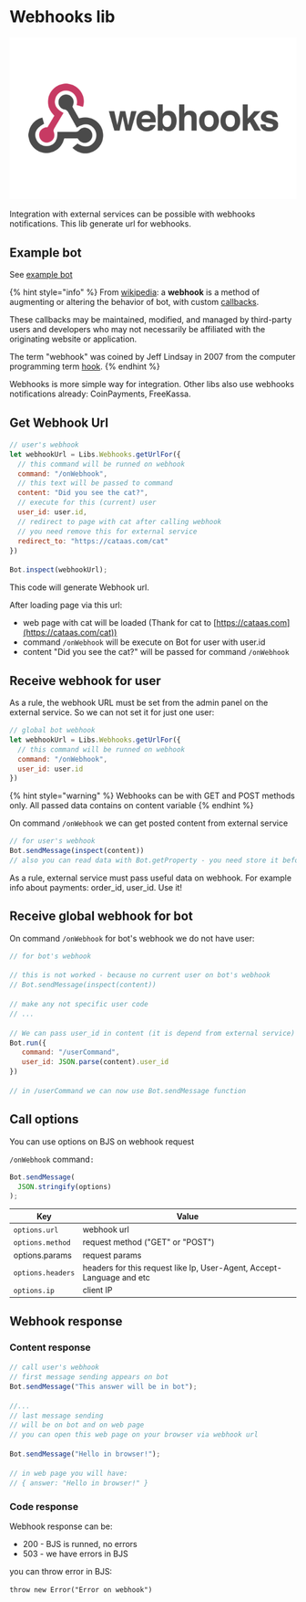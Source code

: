 # Webhooks lib

![](<../.gitbook/assets/image (105).png>)

Integration with external services can be possible with webhooks notifications. This lib generate url for webhooks.

## Example bot

See [example bot](https://t.me/BBWebhookBot)

{% hint style="info" %}
From [wikipedia](https://en.wikipedia.org/wiki/Webhook): a **webhook** is a method of augmenting or altering the behavior of bot, with custom [callbacks](https://en.wikipedia.org/wiki/Callback\_\(computer\_programming\)).

These callbacks may be maintained, modified, and managed by third-party users and developers who may not necessarily be affiliated with the originating website or application.

&#x20;The term "webhook" was coined by Jeff Lindsay in 2007 from the computer programming term [hook](https://en.wikipedia.org/wiki/Hooking).
{% endhint %}

Webhooks is more simple way for integration. Other libs also use webhooks notifications already: CoinPayments, FreeKassa.

## Get Webhook Url

```javascript
// user's webhook
let webhookUrl = Libs.Webhooks.getUrlFor({
  // this command will be runned on webhook
  command: "/onWebhook",
  // this text will be passed to command
  content: "Did you see the cat?",
  // execute for this (current) user
  user_id: user.id,
  // redirect to page with cat after calling webhook
  // you need remove this for external service
  redirect_to: "https://cataas.com/cat"
})

Bot.inspect(webhookUrl);
```

This code will generate Webhook url.&#x20;

After loading page via this url:

* web page with cat will be loaded (Thank for cat to [https://cataas.com](https://cataas.com/cat))
* command `/onWebhook` will be execute on Bot for user with user.id
* content "Did you see the cat?" will be passed for command `/onWebhook`

### &#x20;

## Receive webhook for user

As a rule, the webhook URL must be set from the admin panel on the external service. So we can not set it for just one user:&#x20;

```javascript
// global bot webhook
let webhookUrl = Libs.Webhooks.getUrlFor({
  // this command will be runned on webhook
  command: "/onWebhook",
  user_id: user.id
})
```

{% hint style="warning" %}
Webhooks can be with GET and POST methods only. All passed data contains on content variable
{% endhint %}

On command `/onWebhook` we can get posted content from external service

```javascript
// for user's webhook
Bot.sendMessage(inspect(content))
// also you can read data with Bot.getProperty - you need store it before
```

As a rule, external service must pass useful data on webhook. For example info about payments: order\_id, user\_id. Use it!



## Receive global webhook for bot

On command `/onWebhook` for bot's webhook we do not have user:

```javascript
// for bot's webhook

// this is not worked - because no current user on bot's webhook
// Bot.sendMessage(inspect(content))

// make any not specific user code
// ...

// We can pass user_id in content (it is depend from external service)
Bot.run({
   command: "/userCommand",
   user_id: JSON.parse(content).user_id
})

// in /userCommand we can now use Bot.sendMessage function

```

## Call options

You can use options on BJS on webhook request

`/onWebhook` command`:`

```javascript
Bot.sendMessage(
  JSON.stringify(options)
);
```

| Key               | Value                                                                  |
| ----------------- | ---------------------------------------------------------------------- |
| `options.url`     | webhook url                                                            |
| `options.method`  | request method ("GET" or "POST")                                       |
| options.params    | request params                                                         |
| `options.headers` | headers for this request like Ip,  User-Agent, Accept-Language and etc |
| `options.ip`      | client IP                                                              |



## Webhook response

### Content response

```javascript
// call user's webhook
// first message sending appears on bot
Bot.sendMessage("This answer will be in bot");

//...
// last message sending
// will be on bot and on web page
// you can open this web page on your browser via webhook url

Bot.sendMessage("Hello in browser!");

// in web page you will have:
// { answer: "Hello in browser!" }
```



### Code response

Webhook response can be:

* 200 - BJS is runned, no errors
* 503 - we have errors in BJS

you can throw error in BJS:

`throw new Error("Error on webhook")`

